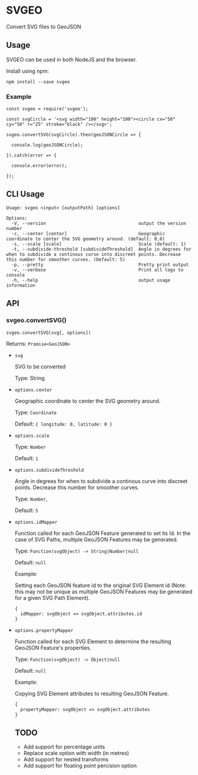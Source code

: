 # SVGEO
Convert SVG files to GeoJSON

## Usage

SVGEO can be used in both NodeJS and the browser.

Install using npm:

```
npm install --save svgeo
```

### Example

```
const svgeo = require('svgeo');

const svgCircle = '<svg width="100" height="100"><circle cx="50" cy="50" r="25" stroke="black" /></svg>';

svgeo.convertSVG(svgCircle).then(geoJSONCircle => {

  console.log(geoJSONCircle);

}).catch(error => {

  console.error(error);

});
```

## CLI Usage

```
Usage: svgeo <input> [outputPath] [options]

Options:
  -V, --version                                   output the version number
  -c, --center [center]                           Geographic coordinate to center the SVG geometry around. (default: 0,0)
  -s, --scale [scale]                             Scale (default: 1)
  -t, --subdivide-threshold [subdivideThreshold]  Angle in degrees for when to subdivide a continous curve into discreet points. Decrease this number for smoother curves. (Default: 5)
  -p, --pretty                                    Pretty print output
  -v, --verbose                                   Print all logs to console
  -h, --help                                      output usage information
```

## API

### svgeo.convertSVG()

`svgeo.convertSVG(svg[, options])`

Returns: `Promise<GeoJSON>`

- `svg`

  SVG to be converted

  Type: String

- `options.center`

  Geographic coordinate to center the SVG geometry around.

  Type: `Coordinate`

  Default: `{ longitude: 0, latitude: 0 }`

- `options.scale`

  Type: `Number`

  Default: `1`

- `options.subdivideThreshold`

  Angle in degrees for when to subdivide a continous curve into discreet points. Decrease this number for smoother curves.

  Type: `Number`,

  Default: `5`

- `options.idMapper`

  Function called for each GeoJSON Feature generated to set its Id. In the case of SVG Paths, multiple GeoJSON Features may be generated.

  Type: `Function(svgObject) -> String|Number|null`

  Default: `null`

  Example:

  Setting each GeoJSON feature id to the original SVG Element id (Note: this may not be unique as multiple GeoJSON Features may be generated for a given SVG Path Element).

  ```
  {
    idMapper: svgObject => svgObject.attributes.id
  }
  ```
- `options.propertyMapper`

  Function called for each SVG Element to determine the resulting GeoJSON Feature's properties.

  Type: `Function(svgObject) -> Object|null`

  Default: `null`

  Example:

  Copying SVG Element attributes to resulting GeoJSON Feature.

  ```
  {
    propertyMapper: svgObject => svgObject.attributes
  }
  ```

  ## TODO

  - Add support for percentage units
  - Replace scale option with width (in metres)
  - Add support for nested transforms
  - Add support for floating point percision option







